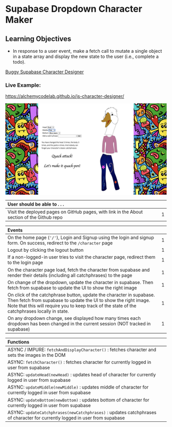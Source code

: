 # Supabase Dropdown Character Maker

## Learning Objectives

- In response to a user event, make a fetch call to mutate a single object in a state array and display the new state to the user (i.e., complete a todo).

[Buggy Supabase Character Designer](https://github.com/alchemycodelab/buggy-js-character-designer-supabase)

### Live Example:
https://alchemycodelab.github.io/js-character-designer/

![](assets/character-designer.png)

| User should be able to . . .                                                         |             |
| :----------------------------------------------------------------------------------- | ----------: |
| Visit the deployed pages on GitHub pages, with link in the About section of the Github repo |    1 |

| Events                                                                                |             |
| :----------------------------------------------------------------------------------- | ----------: |
| On the home page (`'/'`), Login and Signup using the login and signup form. On success, redirect to the `/character` page   |        1 |
| Logout by clicking the logout button                                                       |        1 |
| If a non-logged-in user tries to visit the character page, redirect them to the login page | 1 |
| On the character page load, fetch the character from supabase and render their details (including all catchphrases) to the page         |        1 |
| On change of the dropdown, update the character in supabase. Then fetch from supabase to update the UI to show the right image |     1 |
| On click of the catchphrase button, update the character in supabase. Then fetch from supabase to update the UI to show the right image. Note that this will require you to keep track of the state of the catchphrases locally in state. |     1 |
| On any dropdown change, see displayed how many times each dropdown has been changed in the current session (NOT tracked in supabase)   |           1 |

| Functions                                                                                |             |
| :----------------------------------------------------------------------------------- | ----------: |
| ASYNC / IMPURE: `fetchAndDisplayCharacter()` : fetches character and sets the images in the DOM
| ASYNC: `fetchCharacter()` : fetches character for currently logged in user from supabase
| ASYNC: `updateHead(newHead)` : updates head of character for currently logged in user from supabase
| ASYNC: `updateMiddle(newMiddle)` : updates middle of character for currently logged in user from supabase
| ASYNC: `updateBottom(newBottom)` : updates bottom of character for currently logged in user from supabase
| ASYNC: `updateCatchphrases(newCatchphrases)` : updates catchphrases of character for currently logged in user from supabase
